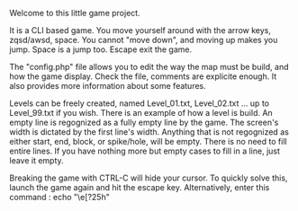 Welcome to this little game project.

It is a CLI based game. You move yourself around with the arrow keys, zqsd/awsd, space. You cannot "move down", and moving up makes you jump. Space is a jump too. Escape exit the game.

The "config.php" file allows you to edit the way the map must be build, and how the game display. Check the file, comments are explicite enough. It also provides more information about some features.

Levels can be freely created, named Level_01.txt, Level_02.txt ... up to Level_99.txt if you wish.
    There is an example of how a level is build. An empty line is regognized as a fully empty line by the game.
    The screen's width is dictated by the first line's width.
    Anything that is not regognized as either start, end, block, or spike/hole, will be empty.
    There is no need to fill entire lines. If you have nothing more but empty cases to fill in a line, just leave it empty.

Breaking the game with CTRL-C will hide your cursor.
	To quickly solve this, launch the game again and hit the escape key.
	Alternatively, enter this command : echo "\e[?25h"